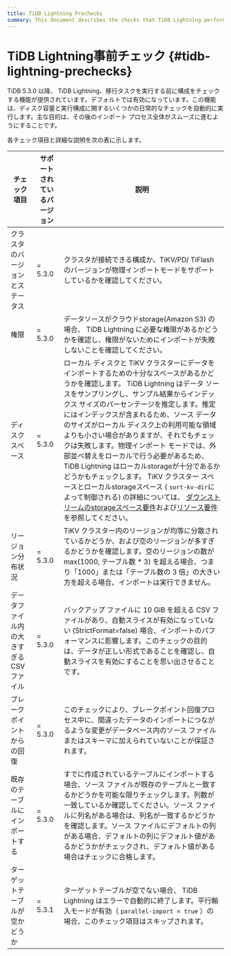 ```yaml
---
title: TiDB Lightning Prechecks
summary: This document describes the checks that TiDB Lightning performs before performing a data migration task. These precheckes ensure that TiDB Lightning can perform the task smoothly.
---
```


# TiDB Lightning事前チェック {#tidb-lightning-prechecks}

TiDB 5.3.0 以降、 TiDB Lightning、移行タスクを実行する前に構成をチェックする機能が提供されています。デフォルトでは有効になっています。この機能は、ディスク容量と実行構成に関するいくつかの日常的なチェックを自動的に実行します。主な目的は、その後のインポート プロセス全体がスムーズに進むようにすることです。

各チェック項目と詳細な説明を次の表に示します。

| チェック項目                | サポートされているバージョン | 説明                                                                                                                                                                                                                                                                                                                                                                                                                                                                                                                                                                                   |
| --------------------- | -------------- | ------------------------------------------------------------------------------------------------------------------------------------------------------------------------------------------------------------------------------------------------------------------------------------------------------------------------------------------------------------------------------------------------------------------------------------------------------------------------------------------------------------------------------------------------------------------------------------ |
| クラスタのバージョンとステータス      | = 5.3.0        | クラスタが接続できる構成か、TiKV/PD/ TiFlashのバージョンが物理インポートモードをサポートしているかを確認してください。                                                                                                                                                                                                                                                                                                                                                                                                                                                                                                                  |
| 権限                    | = 5.3.0        | データソースがクラウドstorage(Amazon S3) の場合、 TiDB Lightning に必要な権限があるかどうかを確認し、権限がないためにインポートが失敗しないことを確認してください。                                                                                                                                                                                                                                                                                                                                                                                                                                                                                  |
| ディスクスペース              | = 5.3.0        | ローカル ディスクと TiKV クラスターにデータをインポートするための十分なスペースがあるかどうかを確認します。 TiDB Lightning はデータ ソースをサンプリングし、サンプル結果からインデックス サイズのパーセンテージを推定します。推定にはインデックスが含まれるため、ソース データのサイズがローカル ディスク上の利用可能な領域よりも小さい場合がありますが、それでもチェックは失敗します。物理インポート モードでは、外部並べ替えをローカルで行う必要があるため、 TiDB Lightning はローカルstorageが十分であるかどうかもチェックします。 TiKV クラスター スペースとローカルstorageスペース ( `sort-kv-dir`によって制御される) の詳細については、 [ダウンストリームのstorageスペース要件](/tidb-lightning/tidb-lightning-requirements.md#storage-space-of-the-target-database)および[リソース要件](/tidb-lightning/tidb-lightning-physical-import-mode.md#environment-requirements)を参照してください。 |
| リージョン分布状況             | = 5.3.0        | TiKV クラスター内のリージョンが均等に分散されているかどうか、および空のリージョンが多すぎるかどうかを確認します。空のリージョンの数が max(1000, テーブル数 * 3) を超える場合、つまり「1000」または「テーブル数の 3 倍」の大きい方を超える場合、インポートは実行できません。                                                                                                                                                                                                                                                                                                                                                                                                                                 |
| データファイル内の大きすぎるCSVファイル | = 5.3.0        | バックアップ ファイルに 10 GiB を超える CSV ファイルがあり、自動スライスが有効になっていない (StrictFormat=false) 場合、インポートのパフォーマンスに影響します。このチェックの目的は、データが正しい形式であることを確認し、自動スライスを有効にすることを思い出させることです。                                                                                                                                                                                                                                                                                                                                                                                                                           |
| ブレークポイントからの回復         | = 5.3.0        | このチェックにより、ブレークポイント回復プロセス中に、間違ったデータのインポートにつながるような変更がデータベース内のソース ファイルまたはスキーマに加えられていないことが保証されます。                                                                                                                                                                                                                                                                                                                                                                                                                                                                                        |
| 既存のテーブルにインポートする       | = 5.3.0        | すでに作成されているテーブルにインポートする場合、ソース ファイルが既存のテーブルと一致するかどうかを可能な限りチェックします。列数が一致しているか確認してください。ソース ファイルに列名がある場合は、列名が一致するかどうかを確認します。ソース ファイルにデフォルトの列がある場合、デフォルトの列にデフォルト値があるかどうかがチェックされ、デフォルト値がある場合はチェックに合格します。                                                                                                                                                                                                                                                                                                                                                                                    |
| ターゲットテーブルが空かどうか       | = 5.3.1        | ターゲットテーブルが空でない場合、 TiDB Lightning はエラーで自動的に終了します。平行輸入モードが有効（ `parallel-import = true` ）の場合、このチェック項目はスキップされます。                                                                                                                                                                                                                                                                                                                                                                                                                                                                         |
